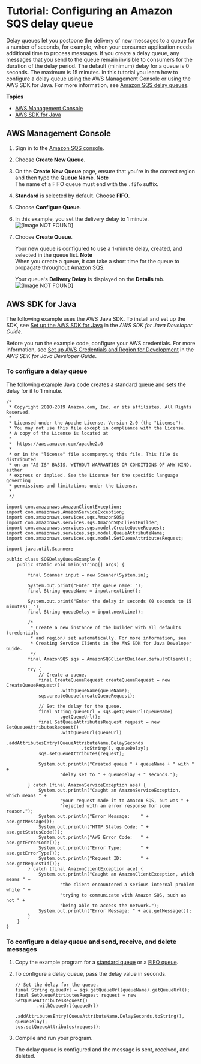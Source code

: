 # Tutorial: Configuring an Amazon SQS delay queue<a name="sqs-configure-delay-queue"></a>

Delay queues let you postpone the delivery of new messages to a queue for a number of seconds, for example, when your consumer application needs additional time to process messages\. If you create a delay queue, any messages that you send to the queue remain invisible to consumers for the duration of the delay period\. The default \(minimum\) delay for a queue is 0 seconds\. The maximum is 15 minutes\. In this tutorial you learn how to configure a delay queue using the AWS Management Console or using the AWS SDK for Java\. For more information, see [Amazon SQS delay queues](sqs-delay-queues.md)\.

**Topics**
+ [AWS Management Console](#sqs-configure-delay-queue-console)
+ [AWS SDK for Java](#sqs-configure-delay-queue-java)

## AWS Management Console<a name="sqs-configure-delay-queue-console"></a>

1. Sign in to the [Amazon SQS console](https://console.aws.amazon.com/sqs/)\.

1. Choose **Create New Queue\.**

1. On the **Create New Queue** page, ensure that you're in the correct region and then type the **Queue Name**\.
**Note**  
The name of a FIFO queue must end with the `.fifo` suffix\.

1. **Standard** is selected by default\. Choose **FIFO**\.

1. Choose **Configure Queue**\.

1. In this example, you set the delivery delay to 1 minute\.  
![\[Image NOT FOUND\]](http://docs.aws.amazon.com/AWSSimpleQueueService/latest/SQSDeveloperGuide/images/sqs-tutorials-configure-delay-queue-configure-parameters.png)

1. Choose **Create Queue**\.

   Your new queue is configured to use a 1\-minute delay, created, and selected in the queue list\.
**Note**  
When you create a queue, it can take a short time for the queue to propagate throughout Amazon SQS\.

   Your queue's **Delivery Delay** is displayed on the **Details** tab\.  
![\[Image NOT FOUND\]](http://docs.aws.amazon.com/AWSSimpleQueueService/latest/SQSDeveloperGuide/images/sqs-tutorials-configure-delay-queue-default.png)

## AWS SDK for Java<a name="sqs-configure-delay-queue-java"></a>

 The following example uses the AWS Java SDK\. To install and set up the SDK, see [Set up the AWS SDK for Java](https://docs.aws.amazon.com/sdk-for-java/v1/developer-guide/setup-install.html) in the *AWS SDK for Java Developer Guide*\.

Before you run the example code, configure your AWS credentials\. For more information, see [Set up AWS Credentials and Region for Development](https://docs.aws.amazon.com/sdk-for-java/v1/developer-guide/setup-credentials.html) in the *AWS SDK for Java Developer Guide*\. 

### To configure a delay queue<a name="configure-delay-queue-java-api"></a>

The following example Java code creates a standard queue and sets the delay for it to 1 minute\.

```
/*
 * Copyright 2010-2019 Amazon.com, Inc. or its affiliates. All Rights Reserved.
 *
 * Licensed under the Apache License, Version 2.0 (the "License").
 * You may not use this file except in compliance with the License.
 * A copy of the License is located at
 *
 *  https://aws.amazon.com/apache2.0
 *
 * or in the "license" file accompanying this file. This file is distributed
 * on an "AS IS" BASIS, WITHOUT WARRANTIES OR CONDITIONS OF ANY KIND, either
 * express or implied. See the License for the specific language governing
 * permissions and limitations under the License.
 *
 */
							
import com.amazonaws.AmazonClientException;
import com.amazonaws.AmazonServiceException;
import com.amazonaws.services.sqs.AmazonSQS;
import com.amazonaws.services.sqs.AmazonSQSClientBuilder;
import com.amazonaws.services.sqs.model.CreateQueueRequest;
import com.amazonaws.services.sqs.model.QueueAttributeName;
import com.amazonaws.services.sqs.model.SetQueueAttributesRequest;

import java.util.Scanner;

public class SQSDelayQueueExample {
    public static void main(String[] args) {

        final Scanner input = new Scanner(System.in);

        System.out.print("Enter the queue name: ");
        final String queueName = input.nextLine();

        System.out.print("Enter the delay in seconds (0 seconds to 15 minutes): ");
        final String queueDelay = input.nextLine();

        /*
         * Create a new instance of the builder with all defaults (credentials
         * and region) set automatically. For more information, see
         * Creating Service Clients in the AWS SDK for Java Developer Guide.
         */
        final AmazonSQS sqs = AmazonSQSClientBuilder.defaultClient();

        try {
            // Create a queue.
            final CreateQueueRequest createQueueRequest = new CreateQueueRequest()
                    .withQueueName(queueName);
            sqs.createQueue(createQueueRequest);

            // Set the delay for the queue.
            final String queueUrl = sqs.getQueueUrl(queueName)
                    .getQueueUrl();
            final SetQueueAttributesRequest request = new SetQueueAttributesRequest()
                    .withQueueUrl(queueUrl)
                    .addAttributesEntry(QueueAttributeName.DelaySeconds
                            .toString(), queueDelay);
            sqs.setQueueAttributes(request);

            System.out.println("Created queue " + queueName + " with " +
                    "delay set to " + queueDelay + " seconds.");

        } catch (final AmazonServiceException ase) {
            System.out.println("Caught an AmazonServiceException, which means " +
                    "your request made it to Amazon SQS, but was " +
                    "rejected with an error response for some reason.");
            System.out.println("Error Message:    " + ase.getMessage());
            System.out.println("HTTP Status Code: " + ase.getStatusCode());
            System.out.println("AWS Error Code:   " + ase.getErrorCode());
            System.out.println("Error Type:       " + ase.getErrorType());
            System.out.println("Request ID:       " + ase.getRequestId());
        } catch (final AmazonClientException ace) {
            System.out.println("Caught an AmazonClientException, which means " +
                    "the client encountered a serious internal problem while " +
                    "trying to communicate with Amazon SQS, such as not " +
                    "being able to access the network.");
            System.out.println("Error Message: " + ace.getMessage());
        }
    }
}
```

### To configure a delay queue and send, receive, and delete messages<a name="configure-delay-queue-send-receive-delete-message-java-api"></a>

1. Copy the example program for a [standard queue](standard-queues-getting-started-java.md) or a [FIFO queue](FIFO-queues-getting-started-java.md)\.

1. To configure a delay queue, pass the delay value in seconds\.

   ```
   // Set the delay for the queue.
   final String queueUrl = sqs.getQueueUrl(queueName).getQueueUrl();
   final SetQueueAttributesRequest request = new SetQueueAttributesRequest()
           .withQueueUrl(queueUrl)
           .addAttributesEntry(QueueAttributeName.DelaySeconds.toString(), queueDelay);
   sqs.setQueueAttributes(request);
   ```

1. Compile and run your program\.

   The delay queue is configured and the message is sent, received, and deleted\.
